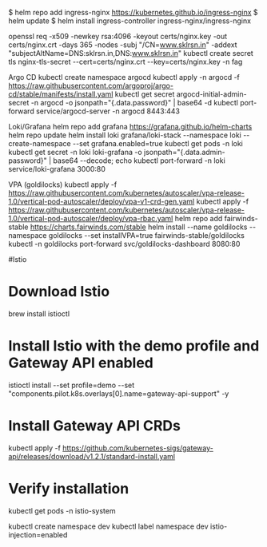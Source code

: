$ helm repo add ingress-nginx https://kubernetes.github.io/ingress-nginx
$ helm update
$ helm install ingress-controller ingress-nginx/ingress-nginx

openssl req -x509 -newkey rsa:4096 -keyout certs/nginx.key -out certs/nginx.crt -days 365 -nodes -subj "/CN=www.sklrsn.in" -addext "subjectAltName=DNS:sklrsn.in,DNS:www.sklrsn.in"
kubectl create secret tls nginx-tls-secret --cert=certs/nginx.crt --key=certs/nginx.key -n fag

Argo CD
kubectl create namespace argocd
kubectl apply -n argocd -f https://raw.githubusercontent.com/argoproj/argo-cd/stable/manifests/install.yaml
kubectl get secret argocd-initial-admin-secret -n argocd -o jsonpath="{.data.password}" | base64 -d
kubectl port-forward service/argocd-server -n argocd 8443:443

Loki/Grafana
helm repo add grafana https://grafana.github.io/helm-charts
helm repo update
helm install loki grafana/loki-stack --namespace loki --create-namespace --set grafana.enabled=true
kubectl get pods -n loki
kubectl get secret -n loki loki-grafana -o jsonpath="{.data.admin-password}" | base64 --decode; echo
kubectl port-forward -n loki service/loki-grafana 3000:80

VPA (goldilocks)
kubectl apply -f https://raw.githubusercontent.com/kubernetes/autoscaler/vpa-release-1.0/vertical-pod-autoscaler/deploy/vpa-v1-crd-gen.yaml
kubectl apply -f https://raw.githubusercontent.com/kubernetes/autoscaler/vpa-release-1.0/vertical-pod-autoscaler/deploy/vpa-rbac.yaml
helm repo add fairwinds-stable https://charts.fairwinds.com/stable
helm install --name goldilocks --namespace goldilocks --set 
installVPA=true fairwinds-stable/goldilocks
kubectl -n goldilocks port-forward svc/goldilocks-dashboard 8080:80

#Istio
# Download Istio
brew install istioctl

# Install Istio with the demo profile and Gateway API enabled
istioctl install --set profile=demo --set "components.pilot.k8s.overlays[0].name=gateway-api-support" -y

# Install Gateway API CRDs
kubectl apply -f https://github.com/kubernetes-sigs/gateway-api/releases/download/v1.2.1/standard-install.yaml

# Verify installation
kubectl get pods -n istio-system

kubectl create namespace dev
kubectl label namespace dev istio-injection=enabled